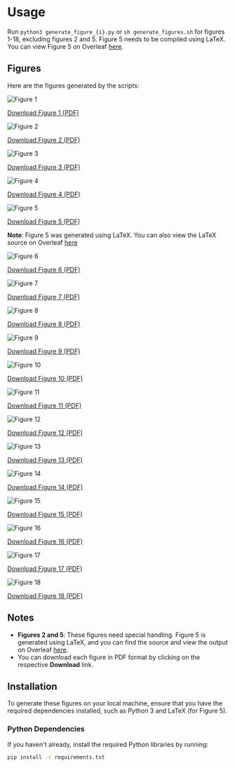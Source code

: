 # Usage

Run `python3 generate_figure_{i}.py` or `sh generate_figures.sh` for figures 1-18, excluding figures 2 and 5. Figure 5 needs to be compiled using LaTeX. You can view Figure 5 on Overleaf [here](https://www.overleaf.com/read/qgkdndnqrgjm#9e5243).

## Figures

Here are the figures generated by the scripts:

![Figure 1](figures/figure_1.png)

[Download Figure 1 (PDF)](figures/figure_1.pdf)

![Figure 2](figures/figure_2.png)

[Download Figure 2 (PDF)](figures/figure_2.pdf)

![Figure 3](figures/figure_3.png)

[Download Figure 3 (PDF)](figures/figure_3.pdf)

![Figure 4](figures/figure_4.png)

[Download Figure 4 (PDF)](figures/figure_4.pdf)

![Figure 5](figures/figure_5.png)

[Download Figure 5 (PDF)](figures/figure_5.pdf)

**Note**: Figure 5 was generated using LaTeX. You can also view the LaTeX source on Overleaf [here](https://www.overleaf.com/read/qgkdndnqrgjm#9e5243)

![Figure 6](figures/figure_6.png)

[Download Figure 6 (PDF)](figures/figure_6.pdf)

![Figure 7](figures/figure_7.png)

[Download Figure 7 (PDF)](figures/figure_7.pdf)

![Figure 8](figures/figure_8.png)

[Download Figure 8 (PDF)](figures/figure_8.pdf)

![Figure 9](figures/figure_9.png)

[Download Figure 9 (PDF)](figures/figure_9.pdf)

![Figure 10](figures/figure_10.png)

[Download Figure 10 (PDF)](figures/figure_10.pdf)

![Figure 11](figures/figure_11.png)

[Download Figure 11 (PDF)](figures/figure_11.pdf)

![Figure 12](figures/figure_12.png)

[Download Figure 12 (PDF)](figures/figure_12.pdf)

![Figure 13](figures/figure_13.png)

[Download Figure 13 (PDF)](figures/figure_13.pdf)

![Figure 14](figures/figure_14.png)

[Download Figure 14 (PDF)](figures/figure_14.pdf)

![Figure 15](figures/figure_15.png)

[Download Figure 15 (PDF)](figures/figure_15.pdf)

![Figure 16](figures/figure_16.png)

[Download Figure 16 (PDF)](figures/figure_16.pdf)

![Figure 17](figures/figure_17.png)

[Download Figure 17 (PDF)](figures/figure_17.pdf)

![Figure 18](figures/figure_18.png)

[Download Figure 18 (PDF)](figures/figure_18.pdf)

## Notes
- **Figures 2 and 5**: These figures need special handling. Figure 5 is generated using LaTeX, and you can find the source and view the output on Overleaf [here](https://www.overleaf.com/read/qgkdndnqrgjm#9e5243).
- You can download each figure in PDF format by clicking on the respective **Download** link.

## Installation

To generate these figures on your local machine, ensure that you have the required dependencies installed, such as Python 3 and LaTeX (for Figure 5).

### Python Dependencies
If you haven't already, install the required Python libraries by running:

```bash
pip install -r requirements.txt
```
